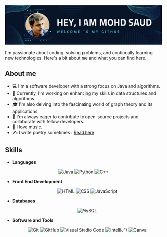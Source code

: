 ![Profile Banner](https://github.com/azmisaud/azmisaud/blob/main/Hey%2C%20I%20am%20Mohd%20Saud.png)


I'm passionate about coding, solving problems, and continually learning new technologies. Here's a bit about me and what you can find here.

## About me

- 💻 I'm a software developer with a strong focus on Java and algorithms.
- 🌱 Currently, I'm working on enhancing my skills in data structures and algorithms.
- 🎓 I'm also delving into the fascinating world of graph theory and its applications.
- 🚀 I'm always eager to contribute to open-source projects and collaborate with fellow developers.
- 🎵 I love music.
- ✍️ I write poetry sometimes : [Read here](https://poetistic.com/writers/realazmisaud)

## Skills

- **Languages**
<p align="center">
  <img src="https://img.shields.io/badge/Java-%23ED8B00.svg?style=for-the-badge&logo=java&logoColor=white" alt="Java"/>
  <img src="https://img.shields.io/badge/Python-3776AB.svg?style=for-the-badge&logo=python&logoColor=white" alt="Python"/>
  <img src="https://img.shields.io/badge/C++-00599C.svg?style=for-the-badge&logo=c%2B%2B&logoColor=white" alt="C++"/>
</p>

- **Front End Development**
  <p align="center">
    <img src="https://img.shields.io/badge/HTML5-E34F26.svg?style=for-the-badge&logo=html5&logoColor=white" alt="HTML"/>
    <img src="https://img.shields.io/badge/CSS3-1572B6.svg?style=for-the-badge&logo=css3&logoColor=white" alt="CSS"/>
    <img src="https://img.shields.io/badge/JavaScript-F7DF1E.svg?style=for-the-badge&logo=javascript&logoColor=black" alt="JavaScript"/>
      </p>

- **Databases**
  <p align="center">
    <img src="https://img.shields.io/badge/MySQL-4479A1.svg?style=for-the-badge&logo=mysql&logoColor=white" alt="MySQL"/>
  </p>

- **Software and Tools**
  <p align="center">
  <img src="https://img.shields.io/badge/Git-F05032.svg?style=for-the-badge&logo=git&logoColor=white" alt="Git"/>
    <img src="https://img.shields.io/badge/GitHub-181717.svg?style=for-the-badge&logo=github&logoColor=white" alt="GitHub"/>
    <img src="https://img.shields.io/badge/Visual%20Studio%20Code-007ACC.svg?style=for-the-badge&logo=visual-studio-code&logoColor=white" alt="Visual Studio Code"/>
    <img src="https://img.shields.io/badge/IntelliJ-000000.svg?style=for-the-badge&logo=intellij-idea&logoColor=white" alt=IntelliJ"/>
    <img src="https://img.shields.io/badge/Canva-00C4CC.svg?style=for-the-badge&logo=canva&logoColor=white" alt="Canva"/>
  </p>
<!--
**azmisaud/azmisaud** is a ✨ _special_ ✨ repository because its `README.md` (this file) appears on your GitHub profile.

Here are some ideas to get you started:

- 🔭 I’m currently working on ...
- 🌱 I’m currently learning ...
- 👯 I’m looking to collaborate on ...
- 🤔 I’m looking for help with ...
- 💬 Ask me about ...
- 📫 How to reach me: ...
- 😄 Pronouns: ...
- ⚡ Fun fact: ...
-->
